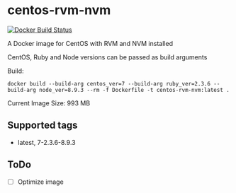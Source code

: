 # centos-rvm-nvm

[![Docker Build Status](https://img.shields.io/docker/build/salihan/centos-rvm-nvm.svg)]()

A Docker image for CentOS with RVM and NVM installed

CentOS, Ruby and Node versions can be passed as build arguments

Build:
```
docker build --build-arg centos_ver=7 --build-arg ruby_ver=2.3.6 --build-arg node_ver=8.9.3 --rm -f Dockerfile -t centos-rvm-nvm:latest .
```

Current Image Size: 993 MB

## Supported tags
- latest, 7-2.3.6-8.9.3

## ToDo
- [ ] Optimize image